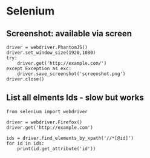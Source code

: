 # Selenium

## Screenshot: available via screen
```
driver = webdriver.PhantomJS()
driver.set_window_size(1920,1080)
try:
    driver.get('http://example.com/')
except Exception as exc:
    driver.save_screenshot('screenshot.png')
driver.close()
```

## List all elments Ids - slow but works
```
from selenium import webdriver

driver = webdriver.Firefox()
driver.get('http://example.com')

ids = driver.find_elements_by_xpath('//*[@id]')
for id in ids:
    print(id.get_attribute('id'))
```
